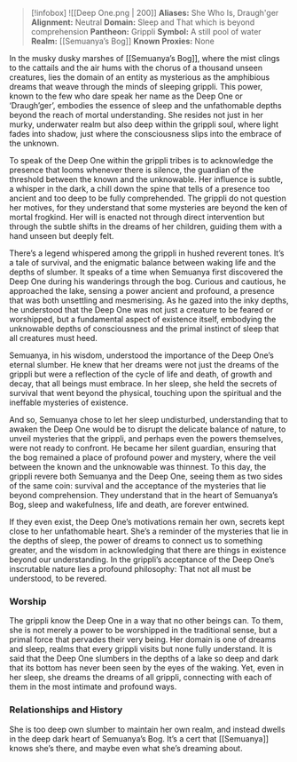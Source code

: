 > [!infobox]
> ![[Deep One.png | 200]]
>  **Aliases:** She Who Is, Draugh'ger
> **Alignment:** Neutral
> **Domain:** Sleep and That which is beyond comprehension
> **Pantheon:** Grippli
> **Symbol:** A still pool of water
> **Realm:** [[Semuanya’s Bog]]
> **Known Proxies:** None

In the musky dusky marshes of [[Semuanya’s Bog]], where the mist clings to the cattails and the air hums with the chorus of a thousand unseen creatures, lies the domain of an entity as mysterious as the amphibious dreams that weave through the minds of sleeping grippli. This power, known to the few who dare speak her name as the Deep One or ‘Draugh’ger’, embodies the essence of sleep and the unfathomable depths beyond the reach of mortal understanding. She resides not just in her murky, underwater realm but also deep within the grippli soul, where light fades into shadow, just where the consciousness slips into the embrace of the unknown.

To speak of the Deep One within the grippli tribes is to acknowledge the presence that looms whenever there is silence, the guardian of the threshold between the known and the unknowable. Her influence is subtle, a whisper in the dark, a chill down the spine that tells of a presence too ancient and too deep to be fully comprehended. The grippli do not question her motives, for they understand that some mysteries are beyond the ken of mortal frogkind. Her will is enacted not through direct intervention but through the subtle shifts in the dreams of her children, guiding them with a hand unseen but deeply felt.

There’s a legend whispered among the grippli in hushed reverent tones. It’s a tale of survival, and the enigmatic balance between waking life and the depths of slumber. It speaks of a time when Semuanya first discovered the Deep One during his wanderings through the bog. Curious and cautious, he approached the lake, sensing a power ancient and profound, a presence that was both unsettling and mesmerising. As he gazed into the inky depths, he understood that the Deep One was not just a creature to be feared or worshipped, but a fundamental aspect of existence itself, embodying the unknowable depths of consciousness and the primal instinct of sleep that all creatures must heed.

Semuanya, in his wisdom, understood the importance of the Deep One’s eternal slumber. He knew that her dreams were not just the dreams of the grippli but were a reflection of the cycle of life and death, of growth and decay, that all beings must embrace. In her sleep, she held the secrets of survival that went beyond the physical, touching upon the spiritual and the ineffable mysteries of existence.

And so, Semuanya chose to let her sleep undisturbed, understanding that to awaken the Deep One would be to disrupt the delicate balance of nature, to unveil mysteries that the grippli, and perhaps even the powers themselves, were not ready to confront. He became her silent guardian, ensuring that the bog remained a place of profound power and mystery, where the veil between the known and the unknowable was thinnest. To this day, the grippli revere both Semuanya and the Deep One, seeing them as two sides of the same coin: survival and the acceptance of the mysteries that lie beyond comprehension. They understand that in the heart of Semuanya’s Bog, sleep and wakefulness, life and death, are forever entwined.

If they even exist, the Deep One’s motivations remain her own, secrets kept close to her unfathomable heart. She’s a reminder of the mysteries that lie in the depths of sleep, the power of dreams to connect us to something greater, and the wisdom in acknowledging that there are things in existence beyond our understanding. In the grippli’s acceptance of the Deep One’s inscrutable nature lies a profound philosophy: That not all must be understood, to be revered.

### Worship
The grippli know the Deep One in a way that no other beings can. To them, she is not merely a power to be worshipped in the traditional sense, but a primal force that pervades their very being. Her domain is one of dreams and sleep, realms that every grippli visits but none fully understand. It is said that the Deep One slumbers in the depths of a lake so deep and dark that its bottom has never been seen by the eyes of the waking. Yet, even in her sleep, she dreams the dreams of all grippli, connecting with each of them in the most intimate and profound ways.

### Relationships and History
She is too deep own slumber to maintain her own realm, and instead dwells in the deep dark heart of Semuanya’s Bog. It’s a cert that [[Semuanya]] knows she’s there, and maybe even what she’s dreaming about.